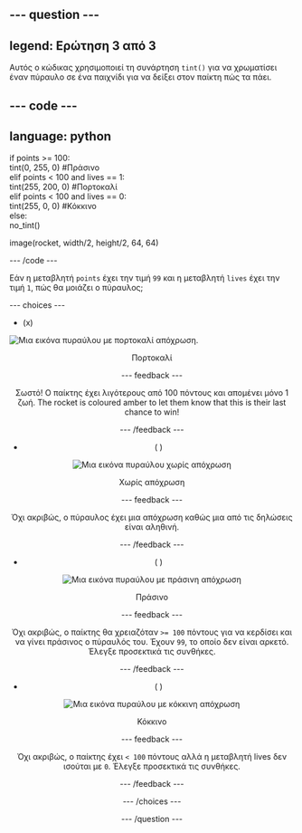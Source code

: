 --- question ---
---
legend: Ερώτηση 3 από 3
---

Αυτός ο κώδικας χρησιμοποιεί τη συνάρτηση `tint()` για να χρωματίσει έναν πύραυλο σε ένα παιχνίδι για να δείξει στον παίκτη πώς τα πάει.

--- code ---
---
language: python
---

if points >= 100:    
tint(0, 255, 0) #Πράσινο   
elif points < 100 and lives == 1:   
tint(255, 200, 0) #Πορτοκαλί    
elif points < 100 and lives == 0:     
tint(255, 0, 0) #Κόκκινο     
else:      
no_tint()

image(rocket, width/2, height/2, 64, 64)

--- /code ---

Εάν η μεταβλητή `points` έχει την τιμή `99` και η μεταβλητή `lives` έχει την τιμή `1`, πώς θα μοιάζει ο πύραυλος;

--- choices ---

- (x)

![Μια εικόνα πυραύλoυ με πορτοκαλί απόχρωση.](images/rocket_amber.png) <div style="text-align: center;">Πορτοκαλί

 --- feedback ---

 Σωστό! Ο παίκτης έχει λιγότερους από 100 πόντους και απομένει μόνο 1 ζωή. The rocket is coloured amber to let them know that this is their last chance to win!

 --- /feedback ---

- ( )

![Μια εικόνα πυραύλου χωρίς απόχρωση](images/rocket_original.png) <div style="text-align: center;">Χωρίς απόχρωση

 --- feedback ---

 Όχι ακριβώς, ο πύραυλος έχει μια απόχρωση καθώς μια από τις δηλώσεις είναι αληθινή.

 --- /feedback ---

- ( )

![Μια εικόνα πυραύλου με πράσινη απόχρωση](images/rocket_green.png) <div style="text-align: center;">Πράσινο

 --- feedback ---

 Όχι ακριβώς, ο παίκτης θα χρειαζόταν `>= 100` πόντους για να κερδίσει και να γίνει πράσινος ο πύραυλός του. Έχουν `99`, το οποίο δεν είναι αρκετό. Έλεγξε προσεκτικά τις συνθήκες.

 --- /feedback ---

- ( )

![Μια εικόνα πυραύλου με κόκκινη απόχρωση](images/rocket_red.png) <div style="text-align: center;">Κόκκινο

 --- feedback ---

 Όχι ακριβώς, ο παίκτης έχει `< 100` πόντους αλλά η μεταβλητή lives δεν ισούται με `0`. Έλεγξε προσεκτικά τις συνθήκες.

 --- /feedback ---

--- /choices ---

--- /question ---
